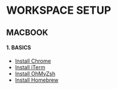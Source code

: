 # WORKSPACE SETUP

## MACBOOK

#### 1. BASICS

- [Install Chrome](https://www.google.com/intl/en_ca/chrome/)
- [Install iTerm](https://iterm2.com/)
- [Install OhMyZsh](https://github.com/ohmyzsh/ohmyzsh)
- [Install Homebrew](https://brew.sh/)
